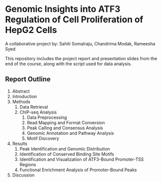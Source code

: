 # Genomic Insights into ATF3 Regulation of Cell Proliferation of HepG2 Cells
A collaborative project by: Sahiti Somalraju, Chandrima Modak, Rameesha Syed

This repository includes the project report and presentation slides from the end of the course, along with the script used for data analysis.

## Report Outline
1. Abstract
2. Introduction
3. Methods
   1. Data Retrieval
   2. ChIP-seq Analysis
      1. Data Preprocessing
      2. Read Mapping and Format Conversion
      3. Peak Calling and Consensus Analysis
      4. Genomic Annotation and Pathway Analysis
      5. Motif Discovery
4. Results
   1. Peak Identification and Genomic Distribution
   2. Identification of Conserved Binding Site Motifs
   3. Identification and Visualization of ATF3-Bound Promoter-TSS Regions
   4. Functional Enrichment Analysis of Promoter-Bound Peaks
5. Discussion

